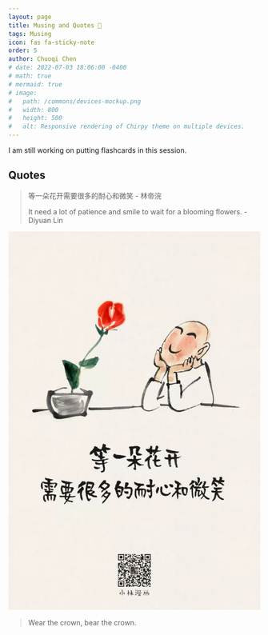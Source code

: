 ```yaml
---
layout: page
title: Musing and Quotes 💭
tags: Musing
icon: fas fa-sticky-note
order: 5
author: Chuoqi Chen
# date: 2022-07-03 18:06:00 -0400
# math: true
# mermaid: true
# image:
#   path: /commons/devices-mockup.png
#   width: 800
#   height: 500
#   alt: Responsive rendering of Chirpy theme on multiple devices.
---
```


I am still working on putting flashcards in this session.

## Quotes
> 等一朵花开需要很多的耐心和微笑 - 林帝浣
> 
> It need a lot of patience and smile to wait for a blooming flowers. -Diyuan Lin

<p align = "left">
<img src = "/assets/img/post/musing/wait.jpg">
</p>

> Wear the crown, bear the crown. 